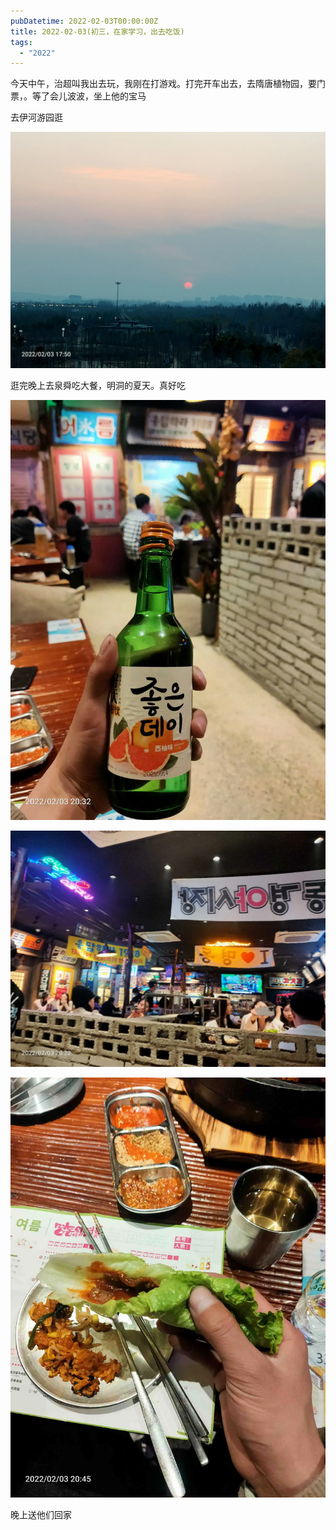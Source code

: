 ```yaml
---
pubDatetime: 2022-02-03T00:00:00Z
title: 2022-02-03(初三，在家学习，出去吃饭)
tags:
  - "2022"
---
```


今天中午，治超叫我出去玩，我刚在打游戏。打完开车出去，去隋唐植物园，要门票，。等了会儿波波，坐上他的宝马

去伊河游园逛

![](../../img/6904315-3061f471a414b0fe.jpg)

逛完晚上去泉舜吃大餐，明洞的夏天。真好吃

![](../../img/6904315-2926a9246b2f941a.jpg)

![](../../img/6904315-9b094c4fab8da5d8.jpg)

![](../../img/6904315-161b243134be3ec3.jpg)

晚上送他们回家
